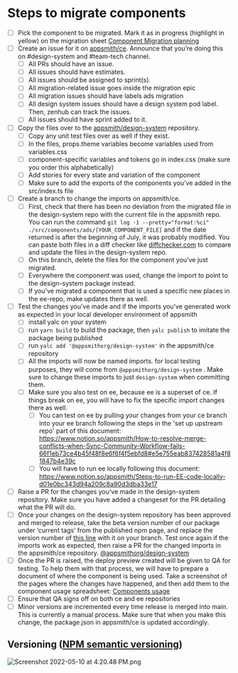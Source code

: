 # Steps to migrate components

- [ ]  Pick the component to be migrated. Mark it as in progress (highlight in yellow) on the migration sheet [Component Migration planning](https://docs.google.com/spreadsheets/d/1pcIMvGwknhbjnG1yxKH2UnRIOPwW5lw_xiFxrJdb1E8/edit?usp=drivesdk)
- [ ]  Create an issue for it on [appsmith/ce](http://github.com/appsmithorg/appsmith). Announce that you’re doing this on #design-system and #team-tech channel.
    - [ ] All PRs should have an issue.
    - [ ] All issues should have estimates.
    - [ ] All issues should be assigned to sprint(s).
    - [ ] All migration-related issue goes inside the migration epic
    - [ ] All migration issues should have labels ads migration
    - [ ] All design system issues should have a design system pod label. Then, zenhub can track the issues.
    - [ ] All issues should have sprint added to it.
- [ ]  Copy the files over to the [appsmith/design-system](http://github.com/appsmithorg/design-system/) repository.
    - [ ]  Copy any unit test files over as well if they exist.
    - [ ]  In the files, props.theme variables become variables used from variables.css
    - [ ]  component-specific variables and tokens go in index.css (make sure you order this alphabetically)
    - [ ]  Add stories for every state and variation of the component
    - [ ]  Make sure to add the exports of the components you’ve added in the src/index.ts file
- [ ]  Create a branch to change the imports on appsmith/ce.
    - [ ]  First, check that there has been no deviation from the migrated file in the design-system repo with the current file in the appsmith repo. You can run the command `git log -1 --pretty="format:%ci" ./src/components/ads/[YOUR_COMPONENT_FILE]` and if the date returned is after the beginning of July, it was probably modified. You can paste both files in a diff checker like [diffchecker.com](diffchecker.com) to compare and update the files in the design-system repo.
    - [ ]  On this branch, delete the files for the component you’ve just migrated.
    - [ ]  Everywhere the component was used, change the import to point to the design-system package instead.
    - [ ] If you've migrated a component that is used a specific new places in the ee-repo, make updates there as well.
- [ ]  Test the changes you’ve made and if the imports you’ve generated work as expected in your local developer environment of appsmith
    - [ ]  install yalc on your system
    - [ ]  run `yarn build` to build the package, then `yalc publish` to imitate the package being published
    - [ ]  run `yalc add '@appsmithorg/design-system'` in the appsmith/ce repository
    - [ ]  All the imports will now be named imports. for local testing purposes, they will come from `@appsmithorg/design-system` . Make sure to change these imports to just `design-system` when committing them.
    - [ ]  Make sure you also test on ee, because ee is a superset of ce. If things break on ee, you will have to fix the specific import changes there as well.
        - [ ]  You can test on ee by pulling your changes from your ce branch into your ee branch following the steps in the 'set up upstream repo' part of this document: https://www.notion.so/appsmith/How-to-resolve-merge-conflicts-when-Sync-Community-Workflow-fails-66f1eb73ce4b45f48f8e6f6f4f5ebfd8#e5e755eab837428581a4f81847b4e39c
        - [ ]  You will have to run ee locally following this document: https://www.notion.so/appsmith/Steps-to-run-EE-code-locally-d01e0bc343d94a209c8a90d3dba33e17
- [ ]  Raise a PR for the changes you’ve made in the design-system repository. Make sure you have added a changeset for the PR detailing what the PR will do.
- [ ]  Once your changes on the design-system repository has been approved and merged to release, take the beta version number of our package under ‘current tags’ from the published npm page, and replace the version number of [this line](https://github.com/appsmithorg/appsmith/blob/8428ae506a02ec477027b82936ff003c0c53cafb/app/client/package.json#L48) with it on your branch. Test once again if the imports work as expected, then raise a PR for the changed imports in the appsmith/ce repository. [@appsmithorg/design-system](https://www.npmjs.com/package/@appsmithorg/design-system)
- [ ]  Once the PR is raised, the deploy preview created will be given to QA for testing. To help them with that process, we will have to prepare a document of where the component is being used. Take a screenshot of the pages where the changes have happened, and then add them to the component usage spreadsheet: [Components usage](https://docs.google.com/spreadsheets/d/1np7jQdiQa0nyryOBnNa927NkGDplG9M2gb7qnoZIIyM/edit?usp=drivesdk)
- [ ]  Ensure that QA signs off on both ce and ee repositories
- [ ]  Minor versions are incremented every time release is merged into main. This is currently a manual process. Make sure that when you make this change, the package.json in appsmith/ce is updated accordingly.

## **Versioning ([NPM semantic versioning](https://docs.npmjs.com/about-semantic-versioning))**

![Screenshot 2022-05-10 at 4.20.48 PM.png](https://s3-us-west-2.amazonaws.com/secure.notion-static.com/ba1bcd19-e767-4f2b-bc37-1037451f0cc6/Screenshot_2022-05-10_at_4.20.48_PM.png)

